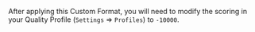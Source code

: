 <!-- markdownlint-disable MD041-->
After applying this Custom Format, you will need to modify the scoring in your Quality Profile (`Settings` => `Profiles`) to `-10000`.
<!-- markdownlint-enable MD041-->
